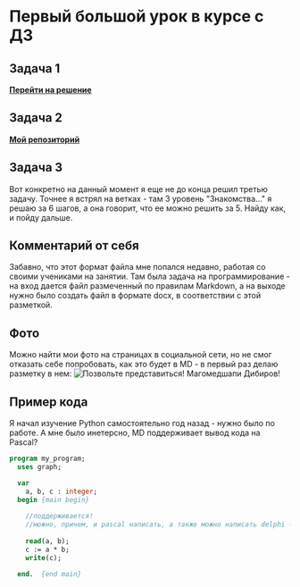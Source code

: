 # Первый большой урок в курсе с ДЗ

## Задача 1
[**Перейти на решение**](https://pastenow.ru/921N5)

## Задача 2
[**Мой репозиторий**](https://github.com/ShapiDibirov/dibirov-git.git) 

## Задача 3
Вот конкретно на данный момент я еще не до конца решил третью задачу. Точнее я встрял на ветках - там 3 уровень "Знакомства..." я решаю за 6 шагов, а она говорит, что ее можно решить за 5. Найду как, и пойду дальше. 

## Комментарий от себя

Забавно, что этот формат файла мне попался недавно, работая со своими учениками на занятии. Там была задача на программирование - на вход дается файл размеченный по правилам Markdown, а на выходе нужно было создать файл в формате docx, в соответствии с этой разметкой.  

## Фото

Можно найти мои фото на страницах в социальной сети, но не смог отказать себе попробовать, как это будет в MD - в первый раз делаю разметку в нем:
![Позвольте представиться! Магомедшапи Дибиров!](https://mks61.ru/images/2018/dibirovmd.jpg)

## Пример кода

Я начал изучение Python самостоятельно год назад - нужно было по работе. 
А мне было инетерсно, MD поддерживает вывод кода на Pascal?

```pascal 
program my_program;
  uses graph;

  var
    a, b, c : integer;
  begin {main begin} 
    
    //поддерживается! 
    //можно, причем, и pascal написать, а также можно написать delphi - оба варианта работают.
    
    read(a, b);
    c := a * b;
    write(c);

  end.  {end main} 
```